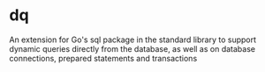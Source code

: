 # dq
An extension for Go's sql package in the standard library to support dynamic queries directly from the database, as well as on database connections, prepared statements and transactions
